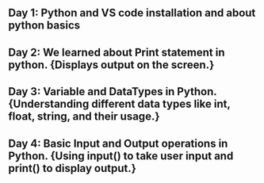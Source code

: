 ## Day 1: Python and VS code installation and about python basics
## Day 2: We learned about Print statement in python. {Displays output on the screen.}
## Day 3: Variable and DataTypes in Python. {Understanding different data types like int, float, string, and their usage.}
## Day 4: Basic Input and Output operations in Python. {Using input() to take user input and print() to display output.}